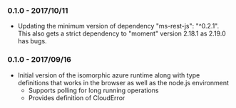 ### 0.1.0 - 2017/10/11
- Updating the minimum version of dependency "ms-rest-js": "^0.2.1". This also gets a strict dependency to "moment" version 2.18.1 as 2.19.0 has bugs.

### 0.1.0 - 2017/09/16
- Initial version of the isomorphic azure runtime along with type definitions that works in the browser as well as the node.js environment
  - Supports polling for long running operations
  - Provides definition of CloudError